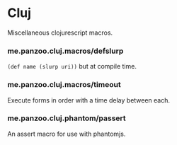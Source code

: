 # Cluj

Miscellaneous clojurescript macros.

### me.panzoo.cluj.macros/defslurp

`(def name (slurp uri))` but at compile time.

### me.panzoo.cluj.macros/timeout

Execute forms in order with a time delay between each.

### me.panzoo.cluj.phantom/passert

An assert macro for use with phantomjs.
